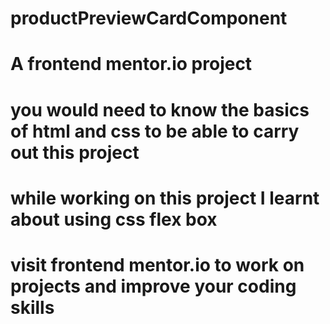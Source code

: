 # productPreviewCardComponent
# A frontend mentor.io project
# you would need to know the basics of html and css to be able to carry out this project
# while working on this project I learnt about using css flex box 
# visit frontend mentor.io to work on projects and improve your coding skills 
